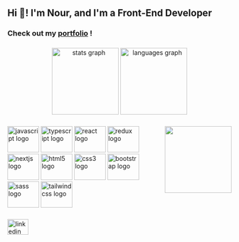 <h2 align="left">Hi 👋! I'm Nour, and I'm a Front-End Developer</h2>
<h3>Check out my <a href="https://nourwael.vercel.app/">portfolio</a> !</h3>

###

<div align="center">
  <img src="https://github-readme-stats.vercel.app/api?hide_title=false&hide_rank=false&show_icons=true&include_all_commits=true&count_private=true&disable_animations=false&theme=dracula&locale=en&hide_border=false&username=nourwaell" height="150" alt="stats graph"  />
  <img src="https://github-readme-stats.vercel.app/api/top-langs?locale=en&hide_title=false&layout=compact&card_width=320&langs_count=5&theme=dracula&hide_border=false&username=nourwaell" height="150" alt="languages graph"  />
</div>

###

<img align="right" height="150" src="https://media.giphy.com/media/HwBlFQZFcAoUcPHZdX/giphy.gif"  />

###

<div align="left">
  <img src="https://cdn.jsdelivr.net/gh/devicons/devicon/icons/javascript/javascript-original.svg" height="59" width="71" alt="javascript logo"  />
  <img src="https://cdn.jsdelivr.net/gh/devicons/devicon/icons/typescript/typescript-plain.svg" height="59" width="71" alt="typescript logo"  />
  <img src="https://cdn.jsdelivr.net/gh/devicons/devicon/icons/react/react-original.svg" height="59" width="71" alt="react logo"  />
  <img src="https://cdn.jsdelivr.net/gh/devicons/devicon/icons/redux/redux-original.svg" height="59" width="71" alt="redux logo"  />
  <img src="https://cdn.jsdelivr.net/gh/devicons/devicon/icons/nextjs/nextjs-original.svg" height="59" width="71" alt="nextjs logo"  />
  <img src="https://cdn.jsdelivr.net/gh/devicons/devicon/icons/html5/html5-original.svg" height="59" width="71" alt="html5 logo"  />
  <img src="https://cdn.jsdelivr.net/gh/devicons/devicon/icons/css3/css3-original.svg" height="59" width="71" alt="css3 logo"  />
  <img src="https://cdn.jsdelivr.net/gh/devicons/devicon/icons/bootstrap/bootstrap-original.svg" height="59" width="71" alt="bootstrap logo"  />
  <img src="https://cdn.jsdelivr.net/gh/devicons/devicon/icons/sass/sass-original.svg" height="59" width="71" alt="sass logo"  />
  <img src="https://cdn.jsdelivr.net/gh/devicons/devicon/icons/tailwindcss/tailwindcss-original-wordmark.svg" height="59" width="71" alt="tailwindcss logo"  />
</div>

###

<div align="left">
  <a href="https://www.linkedin.com/in/nour-waell/" target="_blank">
    <img src="https://raw.githubusercontent.com/maurodesouza/profile-readme-generator/master/src/assets/icons/social/linkedin/default.svg" width="47" height="35" alt="linkedin logo"  />
  </a>
</div>


###
